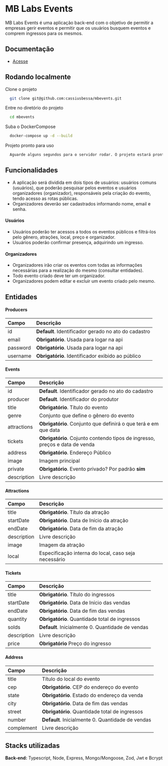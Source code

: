 
# MB Labs Events

MB Labs Events é uma aplicação back-end com o objetivo de permitir a empresas gerir eventos e permitir que os usuários busquem eventos e comprem ingressos para os mesmos.

## Documentação

 - [Acesse](https://documenter.getpostman.com/view/23488574/2s8YszMpQs)
 
 
## Rodando localmente

Clone o projeto

```bash
  git clone git@github.com:cassiusbessa/mbevents.git
```

Entre no diretório do projeto

```bash
  cd mbevents
```

Suba o DockerCompose

```bash
  docker-compose up -d --build
```

Projeto pronto para uso

```bash
  Aguarde alguns segundos para o servidor rodar. O projeto estará pronto para uso.
```  

## Funcionalidades

- A aplicação será dividida em dois tipos de usuários: usuários comuns (usuários), que poderão pesquisar pelos eventos e  usuários organizadores (organizador), responsáveis pela criação do evento, tendo acesso as rotas públicas.
- Organizadores deverão ser cadastrados informando nome, email e senha.

#### Usuários

- Usuários poderão ter acessos a todos os eventos públicos e filtrá-los pelo gênero, atrações, local, preço e organizador.
- Usuários poderão confirmar presença, adquirindo um ingresso.

#### Organizadores
- Organizadores irão criar os eventos com todas as informações necessárias para a realização do mesmo (consultar entidades).
- Todo evento criado deve ter um organizador.
- Organizadores podem editar e excluir um evento criado pelo mesmo.


## Entidades

#### Producers

| Campo         |  Descrição                                          |
| :----------   | :----------------------------------                 |
| id            | **Default**. Identificador gerado no ato do cadastro |
|  email         | **Obrigatório**. Usada para logar na api           |
| password         | **Obrigatório**. Usada para logar na api         |
| username      | **Obrigatório**. Identificador exibido ao público   |


#### Events

| Campo         |  Descrição                                          |
| :----------   | :----------------------------------                 |
| id            | **Default**. Identificador gerado no ato do cadastro |
| producer            | **Default**. Identificador do produtor         |
| title         | **Obrigatório**. Título do evento                   |
| genre         | Conjunto que define o gênero do evento              |
| attractions   | **Obrigatório**. Conjunto que definirá o que terá e em que data            |
| tickets       | **Obrigatório**. Cojunto contendo tipos de ingresso, preços e data de venda   |
| address       | **Obrigatório**. Endereço Público                   |
| image         |  Imagem principal                                   |
| private       | **Obrigatório**. Evento privado? Por padrão **sim**   |
| description  | Livre descrição   |


#### Attractions 

| Campo         |  Descrição                                          |
| :----------   | :----------------------------------                 |
| title          | **Obrigatório**. Título da atração                 |
| startDate     | **Obrigatório**. Data de Início da atração                     |
| endDate       | **Obrigatório**. Data de fim da atração                       |
| description   |  Livre descrição                                    |
| image         |  Imagem da atração                                  |
| local         | Especificação interna do local, caso seja necessário|


#### Tickets 

| Campo         |  Descrição                                          |
| :----------   | :----------------------------------                 |
| title          | **Obrigatório**. Título do ingressos               |
| startDate     | **Obrigatório**. Data de Início das vendas          |
| endDate       | **Obrigatório**. Data de fim das vendas             |
| quantity      | **Obrigatório**. Quantidade total de ingressos      |
| solds         | **Default**. Inicialmente 0. Quantidade de vendas   |
| description   |  Livre descrição                                    |
| price         |  **Obrigatório** Preço do ingresso                                  |


#### Address 

| Campo         |  Descrição                                          |
| :----------   | :----------------------------------                 |
| title         | Título do local do evento                           |
| cep           | **Obrigatório**. CEP do endereço do evento          |
| state         | **Obrigatório**. Estado do endereço da venda        |
| city          | **Obrigatório**. Data de fim das vendas             |
| street        | **Obrigatório**. Quantidade total de ingressos      |
| number        | **Default**. Inicialmente 0. Quantidade de vendas   |
| complement    |  Livre descrição                                    |






## Stacks utilizadas

**Back-end:** Typescript, Node, Express, Mongo/Mongoose, Zod, Jwt e Bcrypt

